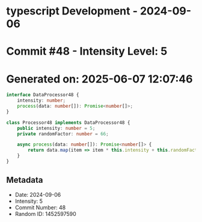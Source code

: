 ﻿# typescript Development - 2024-09-06
# Commit #48 - Intensity Level: 5
# Generated on: 2025-06-07 12:07:46
```typescript
interface DataProcessor48 {
    intensity: number;
    process(data: number[]): Promise<number[]>;
}

class Processor48 implements DataProcessor48 {
    public intensity: number = 5;
    private randomFactor: number = 66;

    async process(data: number[]): Promise<number[]> {
        return data.map(item => item * this.intensity + this.randomFactor);
    }
}
```
## Metadata
- Date: 2024-09-06
- Intensity: 5
- Commit Number: 48
- Random ID: 1452597590
